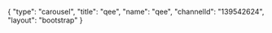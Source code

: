 {
    "type": "carousel",
    "title": "qee",
    "name": "qee",
    "channelId": "139542624",
    "layout": "bootstrap"
}